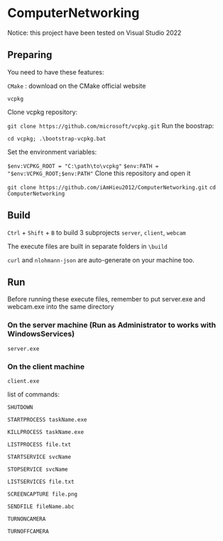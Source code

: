 # ComputerNetworking
Notice: this project have been tested on Visual Studio 2022

## Preparing

You need to have these features:

`CMake` : download on the CMake official website

`vcpkg`


Clone vcpkg repository:

```git clone https://github.com/microsoft/vcpkg.git```
Run the boostrap: 

```cd vcpkg; .\bootstrap-vcpkg.bat```

Set the environment variables: 

```$env:VCPKG_ROOT = "C:\path\to\vcpkg"```
```$env:PATH = "$env:VCPKG_ROOT;$env:PATH"```
Clone this repository and open it

```git clone https://github.com/iAmHieu2012/ComputerNetworking.git```
```cd ComputerNetworking```

## Build

`Ctrl` + `Shift` + `B`  to build 3 subprojects `server`, `client`, `webcam`

The execute files are built in separate folders in `\build`

`curl` and `nlohmann-json` are auto-generate on your machine too.

## Run
Before running these execute files, remember to put server.exe and webcam.exe into the same directory
### On the server machine (Run as Administrator to works with WindowsServices)
```
server.exe
```
### On the client machine
```
client.exe
```
list of commands:

```SHUTDOWN```

```STARTPROCESS taskName.exe```

```KILLPROCESS taskName.exe```

```LISTPROCESS file.txt```

```STARTSERVICE svcName```

```STOPSERVICE svcName```

```LISTSERVICES file.txt```

```SCREENCAPTURE file.png```

```SENDFILE fileName.abc```

```TURNONCAMERA```

```TURNOFFCAMERA```



